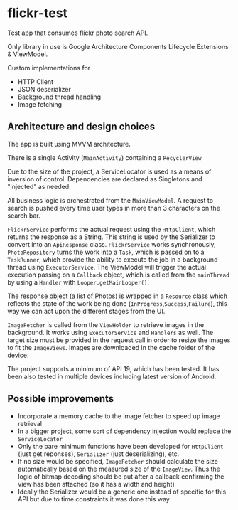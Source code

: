 # flickr-test

Test app that consumes flickr photo search API.

Only library in use is Google Architecture Components Lifecycle Extensions & ViewModel.

Custom implementations for 
 * HTTP Client
 * JSON deserializer
 * Background thread handling
 * Image fetching
 
 
## Architecture and design choices

 The app is built using MVVM architecture.
 
 There is a single Activity (`MainActivity`) containing a `RecyclerView`
 
 Due to the size of the project, a ServiceLocator is used as a means of inversion of control. Dependencies are declared as Singletons and "injected" as needed.  
 
 All business logic is orchestrated from the `MainViewModel`. A request to search is pushed every time user types in more than 3 characters on the search bar. 
 
 `FlickrService` performs the actual request using the `HttpClient`, which returns the response as a String. This string is used by the Serializer to convert into an `ApiResponse` class.
 `FlickrService` works synchronously, `PhotoRepository` turns the work into a `Task`, which is passed on to a `TaskRunner`, which provide the ability to execute the job in a background thread using `ExecutorService`.
 The ViewModel will trigger the actual execution passing on a `Callback` object, which is called from the `mainThread` by using a `Handler` with `Looper.getMainLooper()`.
 
 The response object (a list of Photos) is wrapped in a `Resource` class which reflects the state of the work being done (`InProgress`,`Success`,`Failure`), this way we can act upon the different stages from the UI.
 
 `ImageFetcher` is called from the `ViewHolder` to retrieve images in the background. It works using `ExecutorService` and `Handlers` as well. The target size must be provided in the request call in order to resize the images to fit the `ImageViews`. Images are downloaded in the cache folder of the device.
 
 The project supports a minimum of API 19, which has been tested. It has been also tested in multiple devices including latest version of Android.

 
## Possible improvements

* Incorporate a memory cache to the image fetcher to speed up image retrieval
* In a bigger project, some sort of dependency injection would replace the `ServiceLocator`
* Only the bare minimum functions have been developed for `HttpClient` (just get reponses), `Serializer` (just deserializing), etc.
* If no size would be specified, `ImageFetcher` should calculate the size automatically based on the measured size of the `ImageView`. Thus the logic of bitmap decoding should be put after a callback confirming the view has been attached (so it has a width and height)
* Ideally the Serializer would be a generic one instead of specific for this API but due to time constraints it was done this way
  


